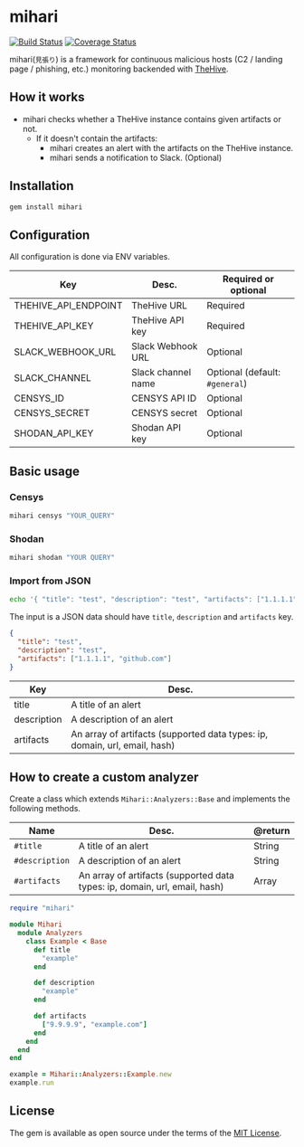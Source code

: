 # mihari

[![Build Status](https://travis-ci.org/ninoseki/mihari.svg?branch=master)](https://travis-ci.org/ninoseki/mihari)
[![Coverage Status](https://coveralls.io/repos/github/ninoseki/mihari/badge.svg?branch=master)](https://coveralls.io/github/ninoseki/mihari?branch=master)

mihari(`見張り`) is a framework for continuous malicious hosts (C2 / landing page / phishing, etc.) monitoring backended with [TheHive](https://github.com/TheHive-Project/TheHive).

## How it works

- mihari checks whether a TheHive instance contains given artifacts or not.
  - If it doesn't contain the artifacts:
    - mihari creates an alert with the artifacts on the TheHive instance.
    - mihari sends a notification to Slack. (Optional)

## Installation

```bash
gem install mihari
```

## Configuration

All configuration is done via ENV variables.

| Key                  | Desc.              | Required or optional           |
|----------------------|--------------------|--------------------------------|
| THEHIVE_API_ENDPOINT | TheHive URL        | Required                       |
| THEHIVE_API_KEY      | TheHive API key    | Required                       |
| SLACK_WEBHOOK_URL    | Slack Webhook URL  | Optional                       |
| SLACK_CHANNEL        | Slack channel name | Optional (default: `#general`) |
| CENSYS_ID            | CENSYS API ID      | Optional                       |
| CENSYS_SECRET        | CENSYS secret      | Optional                       |
| SHODAN_API_KEY       | Shodan API key     | Optional                       |

## Basic usage

### Censys

```bash
mihari censys "YOUR_QUERY"
```

### Shodan

```bash
mihari shodan "YOUR QUERY"
```

### Import from JSON

```bash
echo '{ "title": "test", "description": "test", "artifacts": ["1.1.1.1", "github.com", "2.2.2.2"] }' | mihari import_from_json
```

The input is a JSON data should have `title`, `description` and `artifacts` key.

```json
{
  "title": "test",
  "description": "test",
  "artifacts": ["1.1.1.1", "github.com"]
}
```

| Key         | Desc.                                                                      |
|-------------|----------------------------------------------------------------------------|
| title       | A title of an alert                                                        |
| description | A description of an alert                                                  |
| artifacts   | An array of artifacts (supported data types: ip, domain, url, email, hash) |

## How to create a custom analyzer

Create a class which extends `Mihari::Analyzers::Base` and implements the following methods.

| Name           | Desc.                                                                      | @return       |
|----------------|----------------------------------------------------------------------------|---------------|
| `#title`       | A title of an alert                                                        | String        |
| `#description` | A description of an alert                                                  | String        |
| `#artifacts`   | An array of artifacts (supported data types: ip, domain, url, email, hash) | Array<String> |

```ruby
require "mihari"

module Mihari
  module Analyzers
    class Example < Base
      def title
        "example"
      end

      def description
        "example"
      end

      def artifacts
        ["9.9.9.9", "example.com"]
      end
    end
  end
end

example = Mihari::Analyzers::Example.new
example.run
```

## License

The gem is available as open source under the terms of the [MIT License](https://opensource.org/licenses/MIT).
